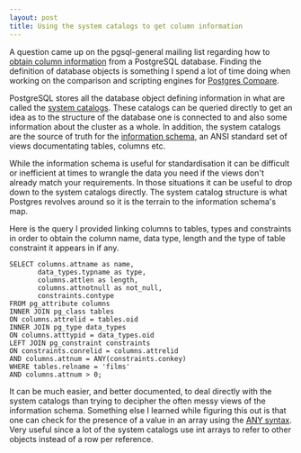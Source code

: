 ```yaml
---
layout: post
title: Using the system catalogs to get column information
---
```


A question came up on the pgsql-general mailing list regarding how to [obtain column information](https://www.postgresql.org/message-id/CA%2BFnnTzb%2Bx6nh%3DRhwL6B0%3Dvnj6w9sTwn2jLD4YGGQA5Z3u5KbQ%40mail.gmail.com) from a PostgreSQL database. Finding the definition of database objects is something I spend a lot of time doing when working on the comparison and scripting engines for [Postgres Compare](https://www.postgrescompare.com).

PostgreSQL stores all the database object defining information in what are called the [system catalogs](https://www.postgresql.org/docs/9.6/static/catalogs.html). These catalogs can be queried directly to get an idea as to the structure of the database one is connected to and also some information about the cluster as a whole. In addition, the system catalogs are the source of truth for the [information schema](https://en.wikipedia.org/wiki/Information_schema), an ANSI standard set of views documentating tables, columns etc.

While the information schema is useful for standardisation it can be difficult or inefficient at times to wrangle the data you need if the views don't already match your requirements. In those situations it can be useful to drop down to the system catalogs directly. The system catalog structure is what Postgres revolves around so it is the terrain to the information schema's map.

Here is the query I provided linking columns to tables, types and constraints in order to obtain the column name, data type, length and the type of table constraint it appears in if any.

    SELECT columns.attname as name,
           data_types.typname as type,
           columns.attlen as length,
           columns.attnotnull as not_null,
           constraints.contype
    FROM pg_attribute columns
    INNER JOIN pg_class tables 
    ON columns.attrelid = tables.oid
    INNER JOIN pg_type data_types 
    ON columns.atttypid = data_types.oid
    LEFT JOIN pg_constraint constraints
    ON constraints.conrelid = columns.attrelid 
    AND columns.attnum = ANY(constraints.conkey)
    WHERE tables.relname = 'films' 
    AND columns.attnum > 0;

It can be much easier, and better documented, to deal directly with the system catalogs than trying to decipher the often messy views of the information schema. Something else I learned while figuring this out is that one can check for the presence of a value in an array using the [ANY syntax](https://www.postgresql.org/docs/current/static/functions-comparisons.html). Very useful since a lot of the system catalogs use int arrays to refer to other objects instead of a row per reference.

